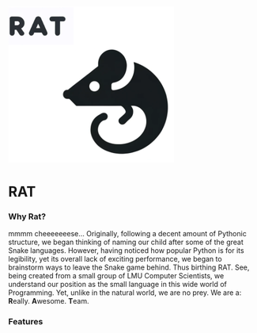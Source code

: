 ![alt text](/docs/rat.png)

# RAT

### Why Rat?

mmmm cheeeeeeese...
Originally, following a decent amount of Pythonic structure, we began thinking of naming our child after some of the great Snake languages. However, having noticed how popular Python is for its legibility, yet its overall lack of exciting performance, we began to brainstorm ways to leave the Snake game behind. Thus birthing RAT. See, being created from a small group of LMU Computer Scientists, we understand our position as the small language in this wide world of Programming. Yet, unlike in the natural world, we are no prey. We are a: **R**eally. **A**wesome. **T**eam.

### Features
